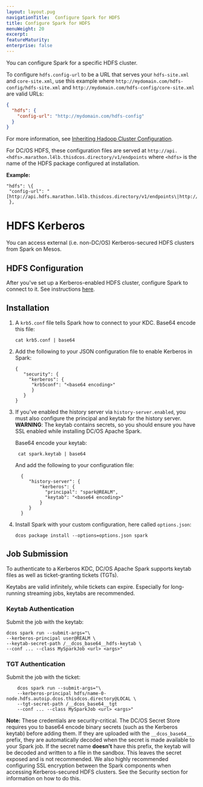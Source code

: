 ```yaml
---
layout: layout.pug
navigationTitle:  Configure Spark for HDFS
title: Configure Spark for HDFS
menuWeight: 20
excerpt:
featureMaturity:
enterprise: false
---
```


<!-- This source repo for this topic is https://github.com/mesosphere/spark-build -->


You can configure Spark for a specific HDFS cluster.

To configure `hdfs.config-url` to be a URL that serves your `hdfs-site.xml` and `core-site.xml`, use this example where `http://mydomain.com/hdfs-config/hdfs-site.xml` and `http://mydomain.com/hdfs-config/core-site.xml` are valid URLs:

```json
{
  "hdfs": {
    "config-url": "http://mydomain.com/hdfs-config"
  }
}
```

For more information, see [Inheriting Hadoop Cluster Configuration][8].

For DC/OS HDFS, these configuration files are served at `http://api.<hdfs>.marathon.l4lb.thisdcos.directory/v1/endpoints` where `<hdfs>` is the name of the HDFS package configured at installation.

**Example:**

````
"hdfs": \{
 "config-url": "[http://api.hdfs.marathon.l4lb.thisdcos.directory/v1/endpoints\|http://api.hdfs.marathon.l4lb.thisdcos.directory/v1/endpoints%5C]"
 },
````

# HDFS Kerberos

You can access external (i.e. non-DC/OS) Kerberos-secured HDFS clusters from Spark on Mesos.

## HDFS Configuration

After you've set up a Kerberos-enabled HDFS cluster, configure Spark to connect to it. See instructions [here](#hdfs).

## Installation

1.  A `krb5.conf` file tells Spark how to connect to your KDC.  Base64 encode this file:

        cat krb5.conf | base64

1.  Add the following to your JSON configuration file to enable Kerberos in Spark:

        {
           "security": {
             "kerberos": {
              "krb5conf": "<base64 encoding>"
              }
           }
        }

1. If you've enabled the history server via `history-server.enabled`, you must also configure the principal and keytab for the history server.  **WARNING**: The keytab contains secrets, so you should ensure you have SSL enabled while installing DC/OS Apache Spark.

    Base64 encode your keytab:

        cat spark.keytab | base64

    And add the following to your configuration file:

         {
            "history-server": {
                "kerberos": {
                  "principal": "spark@REALM",
                  "keytab": "<base64 encoding>"
                }
            }
         }

1.  Install Spark with your custom configuration, here called `options.json`:

        dcos package install --options=options.json spark

## Job Submission

To authenticate to a Kerberos KDC, DC/OS Apache Spark supports keytab files as well as ticket-granting tickets (TGTs).

Keytabs are valid infinitely, while tickets can expire. Especially for long-running streaming jobs, keytabs are recommended.

### Keytab Authentication

Submit the job with the keytab:

    dcos spark run --submit-args="\
    --kerberos-principal user@REALM \
    --keytab-secret-path /__dcos_base64__hdfs-keytab \
    --conf ... --class MySparkJob <url> <args>"

### TGT Authentication

Submit the job with the ticket:
```$bash
    dcos spark run --submit-args="\
    --kerberos-principal hdfs/name-0-node.hdfs.autoip.dcos.thisdcos.directory@LOCAL \
    --tgt-secret-path /__dcos_base64__tgt
    --conf ... --class MySparkJob <url> <args>"
```

**Note:** These credentials are security-critical. The DC/OS Secret Store requires you to base64 encode binary secrets (such as the Kerberos keytab) before adding them. If they are uploaded with the `__dcos_base64__` prefix, they are automatically decoded when the secret is made available to your Spark job. If the secret name **doesn't** have this prefix, the keytab will be decoded and written to a file in the sandbox. This leaves the secret exposed and is not recommended. We also highly recommended configuring SSL encryption between the Spark components when accessing Kerberos-secured HDFS clusters. See the Security section for information on how to do this.


[8]: http://spark.apache.org/docs/latest/configuration.html#inheriting-hadoop-cluster-configuration
